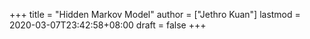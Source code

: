 +++
title = "Hidden Markov Model"
author = ["Jethro Kuan"]
lastmod = 2020-03-07T23:42:58+08:00
draft = false
+++
